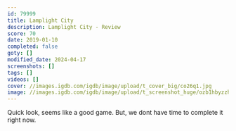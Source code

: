 ```yaml
---
id: 79999
title: Lamplight City
description: Lamplight City - Review
score: 70
date: 2019-01-10
completed: false
goty: []
modified_date: 2024-04-17
screenshots: []
tags: []
videos: []
cover: //images.igdb.com/igdb/image/upload/t_cover_big/co26q1.jpg
image: //images.igdb.com/igdb/image/upload/t_screenshot_huge/ozb1hbyzzh6higugifas.jpg
---
```

Quick look, seems like a good game. But, we dont have time to complete it right now.